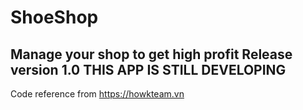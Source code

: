 # ShoeShop
Manage your shop to get high profit 
Release version 1.0
THIS APP IS STILL DEVELOPING 
--------------------------------
Code reference from https://howkteam.vn
